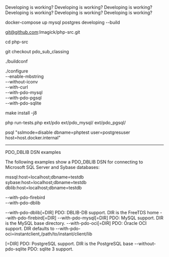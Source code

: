 Developing is working?
Developing is working?
Developing is working?
Developing is working?
Developing is working?
Developing is working?


docker-compose up mysql postgres developing --build

git@github.com:Imagick/php-src.git

cd php-src

git checkout pdo_sub_classing

./buildconf

./configure \
  --enable-mbstring \
  --without-iconv \
  --with-curl \
  --with-pdo-mysql \
  --with-pdo-pgsql \
  --with-pdo-sqlite


make install -j8

php run-tests.php ext/pdo ext/pdo_mysql/ ext/pdo_pgsql/


psql "sslmode=disable dbname=phptest user=postgresuser host=host.docker.internal"



---------------------


PDO_DBLIB DSN examples

The following examples show a PDO_DBLIB DSN for connecting to Microsoft SQL Server and Sybase databases:

mssql:host=localhost;dbname=testdb
sybase:host=localhost;dbname=testdb
dblib:host=localhost;dbname=testdb

  --with-pdo-firebird \
  --with-pdo-dblib

--with-pdo-dblib[=DIR]  PDO: DBLIB-DB support. DIR is the FreeTDS home
--with-pdo-firebird[=DIR]
--with-pdo-mysql[=DIR]  PDO: MySQL support. DIR is the MySQL base directory.
--with-pdo-oci[=DIR]    PDO: Oracle OCI support. DIR defaults to
--with-pdo-oci=instantclient,/path/to/instant/client/lib

[=DIR]  PDO: PostgreSQL support. DIR is the PostgreSQL base
--without-pdo-sqlite    PDO: sqlite 3 support.

